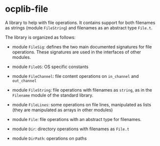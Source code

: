 # ocplib-file

A library to help with file operations. It contains support for both
filenames as strings (module `FileString`) and filenames as an
abstract type `File.t`.

The library is organized as follows:

* module `FileSig`: defines the two main documented signatures for file
    operations. These signatures are used in the interfaces of other modules.
* module `FileOS`: OS specific constants

* module `FileChannel`: file content operations on `in_channel` and
  `out_channel`
* module `FileString`: file operations with filenames as `string`, as in the
    `Filename` module of the standard library.

* module `FileLines`: some operations on file lines, manipulated as lists
    (they are manipulated as arrays in other modules)

* module `File`: file operations with an abstract type for filenames.
* module `Dir`: directory operations with filenames as `File.t`

* module `DirPath`: operations on paths

